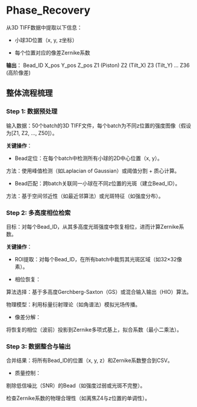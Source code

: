 # Phase_Recovery

从3D TIFF数据中提取以下信息：

- 小球3D位置（x, y, z坐标）

- 每个位置对应的像差Zernike系数

**输出**：
Bead_ID	X_pos	Y_pos	Z_pos	Z1 (Piston)	Z2 (Tilt_X)	Z3 (Tilt_Y)	...	Z36 (高阶像差)

## 整体流程梳理

### Step 1: 数据预处理
输入数据：50个batch的3D TIFF文件，每个batch为不同z位置的强度图像（假设为[Z1, Z2, ..., Z50]）。

**关键操作**：

- Bead定位：在每个batch中检测所有小球的2D中心位置（x, y）。

方法：使用峰值检测（如Laplacian of Gaussian）或阈值分割 + 质心计算。

- Bead匹配：跨batch关联同一小球在不同z位置的光斑（建立Bead_ID）。

方法：基于空间邻近性（如最近邻算法）或光斑特征（如强度分布）。

### Step 2: 多高度相位检索

目标：对每个Bead_ID，从其多高度光斑强度中恢复相位，进而计算Zernike系数。

**关键操作**：

- ROI提取：对每个Bead_ID，在所有batch中裁剪其光斑区域（如32×32像素）。

- 相位恢复：

算法选择：基于多高度Gerchberg-Saxton（GS）或混合输入输出（HIO）算法。

物理模型：利用标量衍射理论（如角谱法）模拟光场传播。

- 像差分解：

将恢复的相位（波前）投影到Zernike多项式基上，拟合系数（最小二乘法）。

### Step 3: 数据整合与输出
合并结果：将所有Bead_ID的位置（x, y, z）和Zernike系数整合到CSV。

- 质量控制：

剔除低信噪比（SNR）的Bead（如强度过弱或光斑不完整）。

检查Zernike系数的物理合理性（如离焦Z4与z位置的单调性）。
